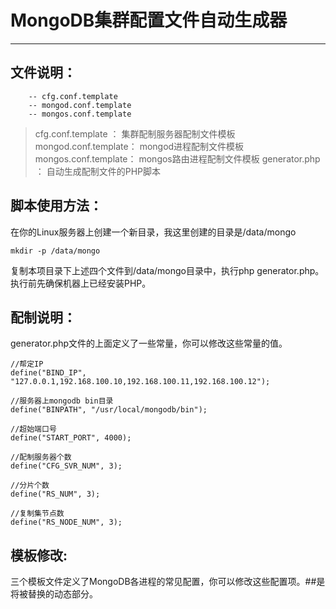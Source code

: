 # MongoDB集群配置文件自动生成器 #


----------


## 文件说明： ##
```
	-- cfg.conf.template
	-- mongod.conf.template
	-- mongos.conf.template

```


> cfg.conf.template   ： 集群配制服务器配制文件模板
> mongod.conf.template： mongod进程配制文件模板
> mongos.conf.template： mongos路由进程配制文件模板
> generator.php       ： 自动生成配制文件的PHP脚本


## 脚本使用方法： ##

在你的Linux服务器上创建一个新目录，我这里创建的目录是/data/mongo

```
mkdir -p /data/mongo
```
复制本项目录下上述四个文件到/data/mongo目录中，执行php generator.php。执行前先确保机器上已经安装PHP。


## 配制说明： ##
generator.php文件的上面定义了一些常量，你可以修改这些常量的值。

```
//帮定IP
define("BIND_IP", "127.0.0.1,192.168.100.10,192.168.100.11,192.168.100.12");

//服务器上mongodb bin目录
define("BINPATH", "/usr/local/mongodb/bin");

//超始端口号
define("START_PORT", 4000);

//配制服务器个数
define("CFG_SVR_NUM", 3);

//分片个数
define("RS_NUM", 3);

//复制集节点数
define("RS_NODE_NUM", 3);
```

## 模板修改: ##
三个模板文件定义了MongoDB各进程的常见配置，你可以修改这些配置项。##是将被替换的动态部分。